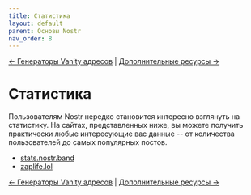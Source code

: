 ```yaml
---
title: Статистика
layout: default
parent: Основы Nostr
nav_order: 8
---
```


[← Генераторы Vanity адресов](https://nostr.21ideas.org/docs/basics/vanity_address.html) | [Дополнительные ресурсы →](https://nostr.21ideas.org/docs/basics/resourses.html)


# Статистика

Пользователям Nostr нередко становится интересно взглянуть на статистику. На сайтах, представленных ниже, вы можете получить практически любые интересующие вас данные -- от количества пользователей до самых популярных постов.

* [stats.nostr.band](https://stats.nostr.band/)
* [zaplife.lol](https://zaplife.lol/)

[← Генераторы Vanity адресов](https://nostr.21ideas.org/docs/basics/vanity_address.html) | [Дополнительные ресурсы →](https://nostr.21ideas.org/docs/basics/resourses.html)
